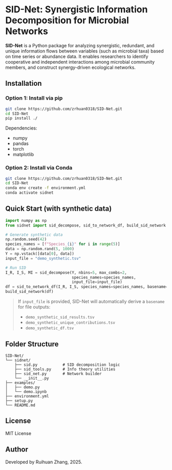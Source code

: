 # SID-Net: Synergistic Information Decomposition for Microbial Networks

**SID-Net** is a Python package for analyzing synergistic, redundant, and unique information flows between variables (such as microbial taxa) based on time series or abundance data. It enables researchers to identify cooperative and independent interactions among microbial community members, and construct synergy-driven ecological networks.

## Installation

### Option 1: Install via pip

```bash
git clone https://github.com/zrhuan0318/SID-Net.git
cd SID-Net
pip install ./
```

Dependencies:
- numpy
- pandas
- torch
- matplotlib

### Option 2: Install via Conda

```bash
git clone https://github.com/zrhuan0318/SID-Net.git
cd SID-Net
conda env create -f environment.yml
conda activate sidnet
```

## Quick Start (with synthetic data)

```python
import numpy as np
from sidnet import sid_decompose, sid_to_network_df, build_sid_network

# Generate synthetic data
np.random.seed(42)
species_names = [f"Species_{i}" for i in range(5)]
data = np.random.rand(5, 1000)
Y = np.vstack([data[0], data])
input_file = "demo_synthetic.tsv"

# Run SID
I_R, I_S, MI = sid_decompose(Y, nbins=5, max_combs=2,
                             species_names=species_names,
                             input_file=input_file)
df = sid_to_network_df(I_R, I_S, species_names=species_names, basename="demo_synthetic")
build_sid_network(df)
```

> If `input_file` is provided, SID-Net will automatically derive a `basename` for file outputs:
>
> - `demo_synthetic_sid_results.tsv`
> - `demo_synthetic_unique_contributions.tsv`
> - `demo_synthetic_df.tsv`

## Folder Structure

```
SID-Net/
└── sidnet/
    ├── sid.py           # SID decomposition logic
    ├── sid_tools.py     # Info theory utilities
    ├── sid_net.py       # Network builder
    └── __init__.py
├── examples/
│   ├── demo.py
│   └── demo.ipynb
├── environment.yml
├── setup.py
└── README.md
```

## License

MIT License

## Author

Developed by Ruihuan Zhang, 2025.
